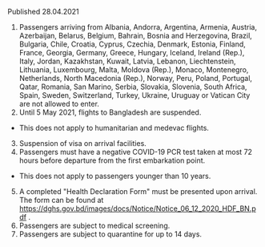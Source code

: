 Published 28.04.2021
1. Passengers arriving from Albania, Andorra, Argentina, Armenia, Austria, Azerbaijan, Belarus, Belgium, Bahrain, Bosnia and Herzegovina, Brazil, Bulgaria, Chile, Croatia, Cyprus, Czechia, Denmark, Estonia, Finland, France, Georgia, Germany, Greece, Hungary, Iceland, Ireland (Rep.), Italy, Jordan, Kazakhstan, Kuwait, Latvia, Lebanon, Liechtenstein, Lithuania, Luxembourg, Malta, Moldova (Rep.), Monaco, Montenegro, Netherlands, North Macedonia (Rep.), Norway, Peru, Poland, Portugal, Qatar, Romania, San Marino, Serbia, Slovakia, Slovenia, South Africa, Spain, Sweden, Switzerland, Turkey, Ukraine, Uruguay or Vatican City are not allowed to enter.
2. Until 5 May 2021, flights to Bangladesh are suspended.
- This does not apply to humanitarian and medevac flights.
3. Suspension of visa on arrival facilities.
4. Passengers must have a negative COVID-19 PCR test taken at most 72 hours before departure from the first embarkation point.
- This does not apply to passengers younger than 10 years.
5. A completed "Health Declaration Form" must be presented upon arrival. The form can be found at <a href="https://dghs.gov.bd/images/docs/Notice/Notice_06_12_2020_HDF_BN.pdf">https://dghs.gov.bd/images/docs/Notice/Notice_06_12_2020_HDF_BN.pdf</a> .
6. Passengers are subject to medical screening.
7. Passengers are subject to quarantine for up to 14 days.

